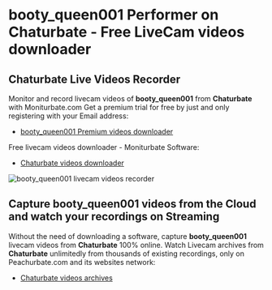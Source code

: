 # booty_queen001 Performer on Chaturbate - Free LiveCam videos downloader

## Chaturbate Live Videos Recorder

Monitor and record livecam videos of **booty_queen001** from **Chaturbate** with Moniturbate.com
Get a premium trial for free by just and only registering with your Email address:
* [booty_queen001 Premium videos downloader](https://moniturbate.com/request-demo-licence-key.html)

Free livecam videos downloader - Moniturbate Software:
* [Chaturbate videos downloader](https://moniturbate.com/moniturbate-download-software.html)

![booty_queen001 livecam videos recorder](https://peachurnet.com/templates/moniturbate-software.png)


## Capture booty_queen001 videos from the Cloud and watch your recordings on Streaming

Without the need of downloading a software, capture **booty_queen001** livecam videos from **Chaturbate** 100% online.
Watch Livecam archives from **Chaturbate** unlimitedly from thousands of existing recordings, only on Peachurbate.com and its websites network:
* [Chaturbate videos archives](https://peachurnet.com/)
